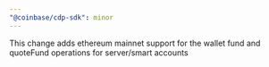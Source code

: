 ```yaml
---
"@coinbase/cdp-sdk": minor
---
```


This change adds ethereum mainnet support for the wallet fund and quoteFund operations for server/smart accounts
